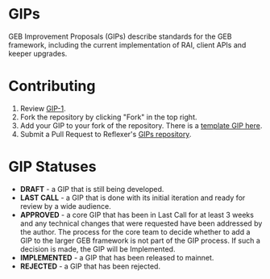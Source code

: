 # GIPs

GEB Improvement Proposals (GIPs) describe standards for the GEB framework, including the current implementation of RAI, client APIs and keeper upgrades.

# Contributing

 1. Review [GIP-1](GIPS/gip-1.md).
 2. Fork the repository by clicking "Fork" in the top right.
 3. Add your GIP to your fork of the repository. There is a [template GIP here](gip-X.md).
 4. Submit a Pull Request to Reflexer's [GIPs repository](https://github.com/reflexer-labs/GIPs).

# GIP Statuses

 * **DRAFT** - a GIP that is still being developed.
 * **LAST CALL** - a GIP that is done with its initial iteration and ready for review by a wide audience.
 * **APPROVED** - a core GIP that has been in Last Call for at least 3 weeks and any technical changes that were requested have been addressed by the author. The process for the core team to decide whether to add a GIP to the larger GEB framework is not part of the GIP process. If such a decision is made, the GIP will be Implemented.
 * **IMPLEMENTED** - a GIP that has been released to mainnet.
 * **REJECTED** - a GIP that has been rejected.
